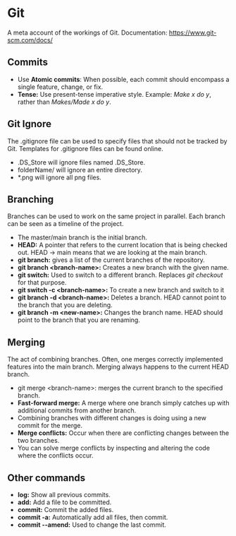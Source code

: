 # Git

A meta account of the workings of Git.
Documentation: https://www.git-scm.com/docs/

## Commits
- Use **Atomic commits**: When possible, each commit should encompass a single feature, change, or fix.
- **Tense:** Use present-tense imperative style. Example: *Make x do y*, rather than *Makes/Made x do y*.

## Git Ignore
The .gitignore file can be used to specify files that should not be tracked by Git. Templates for .gitignore files can be found online.

- .DS_Store will ignore files named .DS_Store.
- folderName/ will ignore an entire directory.
- *.png will ignore all png files.

## Branching
Branches can be used to work on the same project in parallel. Each branch can be seen as a timeline of the project.

- The master/main branch is the initial branch.
- **HEAD:** A pointer that refers to the current location that is being checked out. HEAD -> main means that we are looking at the main branch.
- **git branch:** gives a list of the current branches of the repository.
- **git branch \<branch-name\>:** Creates a new branch with the given name.
- **git switch:** Used to switch to a different branch. Replaces *git checkout* for that purpose.
- **git switch -c \<branch-name\>:** To create a new branch and switch to it
- **git branch -d \<branch-name\>:** Deletes a branch. HEAD cannot point to the branch that you are deleting.
- **git branch -m \<new-name\>:** Changes the branch name. HEAD should point to the branch that you are renaming.

## Merging
The act of combining branches. Often, one merges correctly implemented features into the main branch. Merging always happens to the current HEAD branch.

- git merge \<branch-name\>: merges the current branch to the specified branch.
- **Fast-forward merge:** A merge where one branch simply catches up with additional commits from another branch.
- Combining branches with different changes is doing using a new commit for the merge.
- **Merge conflicts:** Occur when there are conflicting changes between the two branches.
- You can solve merge conflicts by inspecting and altering the code where the conflicts occur.

## Other commands
- **log:** Show all previous commits.
- **add:** Add a file to be committed.
- **commit:** Commit the added files.
- **commit -a:** Automatically add all files, then commit.
- **commit --amend:** Used to change the last commit.
